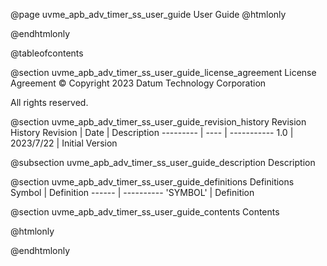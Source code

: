 @page uvme_apb_adv_timer_ss_user_guide User Guide
@htmlonly
<div class="autonumbering">
@endhtmlonly


@tableofcontents


@section uvme_apb_adv_timer_ss_user_guide_license_agreement License Agreement
© Copyright 2023 Datum Technology Corporation

All rights reserved.


@section uvme_apb_adv_timer_ss_user_guide_revision_history Revision History
Revision  | Date | Description
--------- | ---- | -----------
1.0 | 2023/7/22 | Initial Version

@subsection uvme_apb_adv_timer_ss_user_guide_description Description


@section uvme_apb_adv_timer_ss_user_guide_definitions Definitions
Symbol | Definition
------ | ----------
 'SYMBOL' | Definition


@section uvme_apb_adv_timer_ss_user_guide_contents Contents


@htmlonly
</div>
@endhtmlonly
